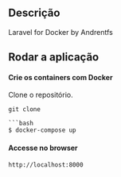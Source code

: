 ## Descrição

Laravel for Docker by Andrentfs

## Rodar a aplicação

#### Crie os containers com Docker

Clone o repositório. 

```
git clone 

```bash
$ docker-compose up
```

#### Accesse no browser

```
http://localhost:8000
```

